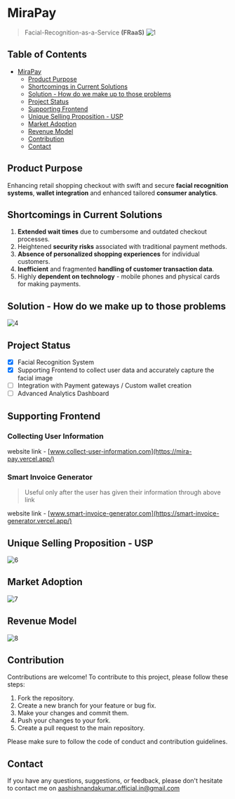 # MiraPay

>  Facial-Recognition-as-a-Service **(FRaaS)**
![1](https://github.com/AashishNandakumar/MiraPay-Backend/assets/98106129/2d5b1955-3556-4c72-868c-fc138d10acd9)


## Table of Contents

- [MiraPay](#MiraPay)
  - [Product Purpose](#product-purpose)
  - [Shortcomings in Current Solutions](#shortcomings-in-current-solutions)
  - [Solution - How do we make up to those problems](#solution---how-do-we-make-up-to-those-problems)
  - [Project Status](#project-status)
  - [Supporting Frontend](#supporting-frontend)
  - [Unique Selling Proposition - USP](#unique-selling-proposition---usp)
  - [Market Adoption](#market-adoption)
  - [Revenue Model](#revenue-model)
  - [Contribution](#contribution)
  - [Contact](#contact)
  

## Product Purpose
Enhancing retail shopping checkout with swift and secure **facial recognition systems**, **wallet integration** and enhanced tailored **consumer analytics**.


## Shortcomings in Current Solutions
1. **Extended wait times** due to cumbersome and outdated checkout processes.
2. Heightened **security risks** associated with  traditional payment methods.
3. **Absence of personalized shopping experiences** for individual customers.
4. **Inefficient** and fragmented **handling of customer transaction data**.
5. Highly **dependent on technology** - mobile phones and physical cards for making payments.

## Solution - How do we make up to those problems
![4](https://github.com/AashishNandakumar/MiraPay-Backend/assets/98106129/58123c0b-d284-4e9c-84e2-d6ade50ebfb9)


## Project Status

- [X] Facial Recognition System
- [X] Supporting Frontend to collect user data and accurately capture the facial image 
- [ ] Integration with Payment gateways / Custom wallet creation
- [ ] Advanced Analytics Dashboard

## Supporting Frontend

### Collecting User Information
website link - [www.collect-user-information.com](https://mira-pay.vercel.app/)

### Smart Invoice Generator
> Useful only after the user has given their information through above link

website link - [www.smart-invoice-generator.com](https://smart-invoice-generator.vercel.app/)


## Unique Selling Proposition - USP
![6](https://github.com/AashishNandakumar/MiraPay-Backend/assets/98106129/47d1490d-6fb8-4109-a3d7-1dce40119873)


## Market Adoption
![7](https://github.com/AashishNandakumar/MiraPay-Backend/assets/98106129/844c0c34-6ffe-4f17-9554-c9ec49b5c676)

## Revenue Model
![8](https://github.com/AashishNandakumar/MiraPay-Backend/assets/98106129/89d63b55-4e47-4387-82a6-c075f4c5b85f)

## Contribution
Contributions are welcome! To contribute to this project, please follow these steps:

1. Fork the repository.
2. Create a new branch for your feature or bug fix.
3. Make your changes and commit them.
4. Push your changes to your fork.
5. Create a pull request to the main repository.

Please make sure to follow the code of conduct and contribution guidelines.

## Contact
If you have any questions, suggestions, or feedback, please don't hesitate to contact me on [aashishnandakumar.official.in@gmail.com]()
